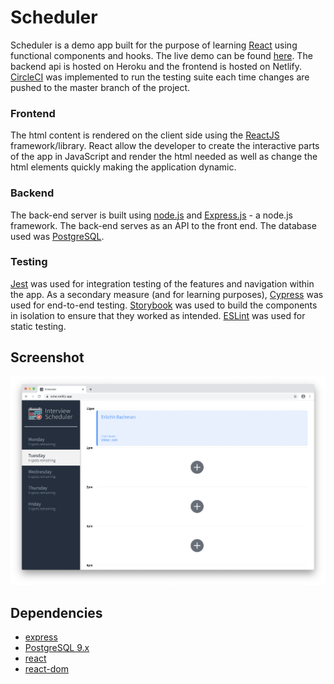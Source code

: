 # Scheduler

Scheduler is a demo app built for the purpose of learning [React](https://reactjs.org/) using functional components and hooks. The live demo can be found [here](https://sche.netlify.app/). The backend api is hosted on Heroku and the frontend is hosted on Netlify. [CircleCI](https://circleci.com/) was implemented to run the testing suite each time changes are pushed to the master branch of the project.

### Frontend
The html content is rendered on the client side using the [ReactJS](https://reactjs.org/) framework/library. React allow the developer to create the interactive parts of the app in JavaScript and render the html needed as well as change the html elements quickly making the application dynamic.

### Backend
The back-end server is built using [node.js](https://nodejs.org) and [Express.js](https://expressjs.com/) - a node.js framework. The back-end serves as an API to the front end. The database used was [PostgreSQL](https://www.postgresql.org/).

### Testing
[Jest](https://jestjs.io/) was used for integration testing of the features and navigation within the app. As a secondary measure (and for learning purposes), [Cypress](https://www.cypress.io/) was used for end-to-end testing. [Storybook](https://storybook.js.org/) was used to build the components in isolation to ensure that they worked as intended. [ESLint](https://eslint.org/) was used for static testing.

## Screenshot

<img src="./docs/scheduler.png" width="800">

## Dependencies

- [express](https://www.npmjs.com/package/express)
- [PostgreSQL 9.x](https://www.postgresql.org/)
- [react](https://www.npmjs.com/package/react)
- [react-dom](https://www.npmjs.com/package/react-dom)
